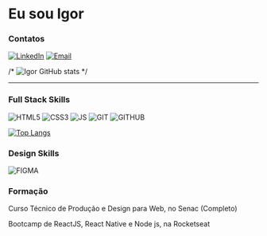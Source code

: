 # Eu sou Igor


### Contatos

[![LinkedIn](https://img.shields.io/badge/LinkedIn-0077B5?style=for-the-badge&logo=linkedin&logoColor=white)](https://www.linkedin.com/in/igor-serafim-141b62171)
[![Email](https://img.shields.io/badge/Gmail-D14836?style=for-the-badge&logo=gmail&logoColor=white)](mailto:igorserafim.contato@gmail.com)


/* ![Igor GitHub stats](https://github-readme-stats.vercel.app/api?username=igorserafim15&show_icons=true&theme=jolly) */

<hr>

### Full Stack Skills 

![HTML5](https://img.shields.io/badge/HTML5-E34F26?style=for-the-badge&logo=html5&logoColor=white)
![CSS3](https://img.shields.io/badge/CSS3-1572B6?style=for-the-badge&logo=css3&logoColor=white)
![JS](https://img.shields.io/badge/JavaScript-F7DF1E?style=for-the-badge&logo=javascript&logoColor=black)
![GIT](https://img.shields.io/badge/Git-F05032?style=for-the-badge&logo=git&logoColor=white)
![GITHUB](https://img.shields.io/badge/GitHub-100000?style=for-the-badge&logo=github&logoColor=white)


[![Top Langs](https://github-readme-stats.vercel.app/api/top-langs/?username=igorserafim15&layout=compact)](https://github.com/anuraghazra/github-readme-stats)


### Design Skills

![FIGMA](https://img.shields.io/badge/Figma-F24E1E?style=for-the-badge&logo=figma&logoColor=white)


### Formação

Curso Técnico de Produção e Design para Web, no Senac (Completo)

Bootcamp de ReactJS, React Native e Node js, na Rocketseat






